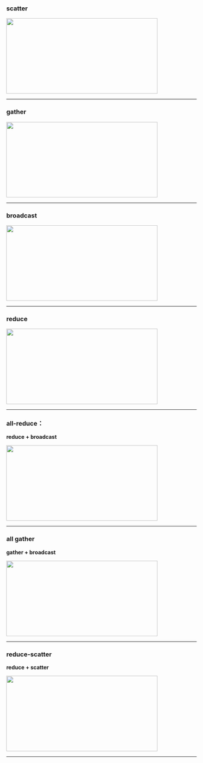 
### **scatter**
<img src="https://github.com/hinswhale/AI-Learning/assets/22999866/533f3030-36ef-43b8-9ea9-c8f80de61638" style="width: 400px; height: 200px;">

---

### **gather**
<img src="https://github.com/hinswhale/AI-Learning/assets/22999866/2fc341da-1798-461d-b59e-3db5bd064235" style="width: 400px; height: 200px;">

---

### **broadcast**
<img src="https://github.com/hinswhale/AI-Learning/assets/22999866/172f3dbe-ae16-4629-8122-9df646d48287" style="width: 400px; height: 200px;">

---

### **reduce**
<img src="https://github.com/hinswhale/AI-Learning/assets/22999866/93d6e05e-6448-4488-ad8e-f32da7bf853c" style="width: 400px; height: 200px;">

---

### **all-reduce：**
**reduce + broadcast**

<img src="https://github.com/hinswhale/AI-Learning/assets/22999866/9dffff51-00a0-4692-ac1d-a5a0a267533b" style="width: 400px; height: 200px;">

---

### **all gather**
**gather + broadcast**

<img src="https://github.com/hinswhale/AI-Learning/assets/22999866/0078f6ce-6f00-4bf0-a25a-9d1e7ef0e78e" style="width: 400px; height: 200px;">

---

### **reduce-scatter**
**reduce + scatter**

<img src="https://github.com/hinswhale/AI-Learning/assets/22999866/35583f43-04ed-4e28-858d-ac757f4522cc" style="width: 400px; height: 200px;">


---

